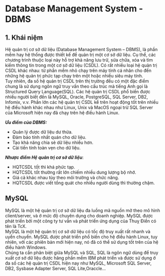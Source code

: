 # Database Management System - DBMS
## 1. Khái niệm
Hệ quản trị cơ sở dữ liệu (Database Management System – DBMS), là phần mềm hay hệ thống được thiết kế để quản trị một cơ sở dữ liệu. Cụ thể, các chương trình thuộc loại này hỗ trợ khả năng lưu trữ, sửa chữa, xóa và tìm kiếm thông tin trong một cơ sở dữ liệu (CSDL). Có rất nhiều loại hệ quản trị CSDL khác nhau: từ phần mềm nhỏ chạy trên máy tính cá nhân cho đến những hệ quản trị phức tạp chạy trên một hoặc nhiều siêu máy tính.</br>
Tuy nhiên, đa số hệ quản trị CSDL trên thị trường đều có một đặc điểm chung là sử dụng ngôn ngữ truy vấn theo cấu trúc mà tiếng Anh gọi là Structured Query Language(SQL). Các hệ quản trị CSDL phổ biến được nhiều người biết đến là MySQL, Oracle, PostgreSQL, SQL Server, DB2, Infomix, v.v. Phần lớn các hệ quản trị CSDL kể trên hoạt động tốt trên nhiều hệ điều hành khác nhau như Linux, Unix và MacOS ngoại trừ SQL Server của Microsoft hiện nay đã chạy trên hệ điều hành Linux.

***Ưu điểm của DBMS:***
* Quản lý được dữ liệu dư thừa.
* Đảm báo tính nhất quán cho dữ liệu.
* Tạo khả năng chia sẻ dữ liệu nhiều hơn.
* Cải tiến tính toàn vẹn cho dữ liệu.

***Nhược điểm Hệ quản trị cơ sở dữ liệu***:
* HQTCSDL tốt thì khá phức tạp.
* HQTCSDL tốt thường rất lớn chiếm nhiều dung lượng bộ nhớ.
* Giá cả khác nhau tùy theo môi trường và chức năng.
* HQTCSDL được viết tổng quát cho nhiều người dùng thì thường chậm.

## MySQL
MySQL  là  một  hệ  quản  trị  cơ  sở  dữ  liệu  đa  luồng  mã  nguồn  mở  theo  mô  hình 
client/server, và ở mức độ chuyên dụng  cho doanh nghiệp. MySQL được phát triển bởi một 
công ty tư vấn và phát triển ứng dụng của Thuỵ Điển có tên là TcX.</br> 
MySQL là một hệ quản trị cơ sở dữ liệu có tốc độ truy xuất rất nhanh và uyển chuyển. 
MySQL được phát triển phổ biến cho hệ điều hành Linux, tuy nhiên, với các phiên bản mới 
hiện nay, nó đã có thể sử dụng tốt trên của hệ điều hành Windows.</br>
Chúng ta cần phân biệt giữa MySQL và SQL, SQL là ngôn ngữ dùng để truy xuất cơ sở 
dữ liệu được hãng phần mềm IBM phát triển và được sử dụng ở đa số các hệ quản trị CSDL 
hiện  nay  như  MySQL,  Microsoft  SQL  Server,  DB2,  Sysbase  Adapter  Server,  SQL 
Lite,Oraccle… 
